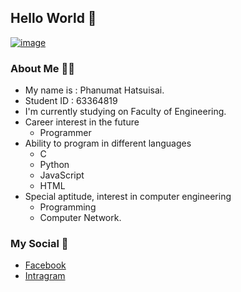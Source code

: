 ## Hello World 🚀
[![image](https://i.pinimg.com/originals/f1/7f/39/f17f393a6c0cc2a3045223ee8e295d59.jpg)](#)

### About Me 👩‍💻
- My name is : Phanumat Hatsuisai.
- Student ID : 63364819
- I'm currently studying on Faculty of Engineering.
- Career interest in the future 
    - Programmer
- Ability to program in different languages 
    - C 
    - Python
    - JavaScript
    - HTML
- Special aptitude, interest in computer engineering
    - Programming
    - Computer Network.

### My Social 📱 
  - [Facebook](https://www.facebook.com/profile.php?id=100008939289274) 
  - [Intragram](https://www.instagram.com/tamunahp_/)
